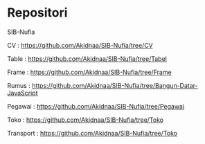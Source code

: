 # Repositori 
SIB-Nufia

CV : https://github.com/Akidnaa/SIB-Nufia/tree/CV

Table : https://github.com/Akidnaa/SIB-Nufia/tree/Tabel

Frame : https://github.com/Akidnaa/SIB-Nufia/tree/Frame

Rumus : https://github.com/Akidnaa/SIB-Nufia/tree/Bangun-Datar-JavaScript

Pegawai : https://github.com/Akidnaa/SIB-Nufia/tree/Pegawai

Toko : https://github.com/Akidnaa/SIB-Nufia/tree/Toko

Transport : https://github.com/Akidnaa/SIB-Nufia/tree/Toko
